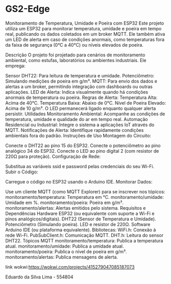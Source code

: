 # GS2-Edge

Monitoramento de Temperatura, Umidade e Poeira com ESP32
Este projeto utiliza um ESP32 para monitorar temperatura, umidade e poeira em tempo real, publicando os dados coletados em um broker MQTT. Ele também ativa um LED de alerta em caso de condições anormais, como temperaturas fora da faixa de segurança (0°C a 40°C) ou níveis elevados de poeira.

 Descrição
O projeto foi projetado para cenários de monitoramento ambiental, como estufas, laboratórios ou ambientes industriais. Ele emprega:

Sensor DHT22: Para leitura de temperatura e umidade.
Potenciômetro: Simulando medições de poeira em g/m³.
MQTT: Para envio dos dados e alertas a um broker, permitindo integração com dashboards ou outras aplicações.
LED de Alerta: Indica visualmente quando há condições anormais de temperatura ou poeira.
Regras de Alerta:
Temperatura Alta: Acima de 40°C.
Temperatura Baixa: Abaixo de 0°C.
Nível de Poeira Elevado: Acima de 10 g/m³.
O LED permanecerá ligado enquanto qualquer alerta persistir.
 Utilidades
Monitoramento Ambiental: Acompanhe as condições de temperatura, umidade e qualidade do ar em tempo real.
Automação Residencial ou Industrial: Integre o sistema a aplicações IoT através do MQTT.
Notificações de Alerta: Identifique rapidamente condições ambientais fora do padrão.
 Instruções de Uso
Montagem do Circuito:

Conecte o DHT22 ao pino 15 do ESP32.
Conecte o potenciômetro ao pino analógico 34 do ESP32.
Conecte o LED ao pino digital 2 (com resistor de 220Ω para proteção).
Configuração de Rede:

Substitua as variáveis ssid e password pelas credenciais do seu Wi-Fi.
Subir o Código:

Carregue o código no ESP32 usando o Arduino IDE.
Monitorar Dados:

Use um cliente MQTT (como MQTT Explorer) para se inscrever nos tópicos:
monitoramento/temperatura: Temperatura em °C.
monitoramento/umidade: Umidade em %.
monitoramento/poeira: Poeira em g/m³.
monitoramento/alertas: Alertas emitidos pelo sistema.
 Requisitos e Dependências
Hardware
ESP32 (ou equivalente com suporte a Wi-Fi e pinos analógicos/digitais).
DHT22 (Sensor de Temperatura e Umidade).
Potenciômetro (Simulando poeira).
LED e resistor de 220Ω.
Software
Arduino IDE (ou plataforma equivalente).
Bibliotecas:
WiFi.h: Conexão à rede Wi-Fi.
PubSubClient.h: Comunicação MQTT.
DHT.h: Leitura do sensor DHT22.
Tópicos MQTT
monitoramento/temperatura: Publica a temperatura atual.
monitoramento/umidade: Publica a umidade atual.
monitoramento/poeira: Publica o nível de poeira em g/m³.
monitoramento/alertas: Publica mensagens de alerta.

link wokwi:https://wokwi.com/projects/415279047085187073

Eduardo da Silva Lima - 554804
